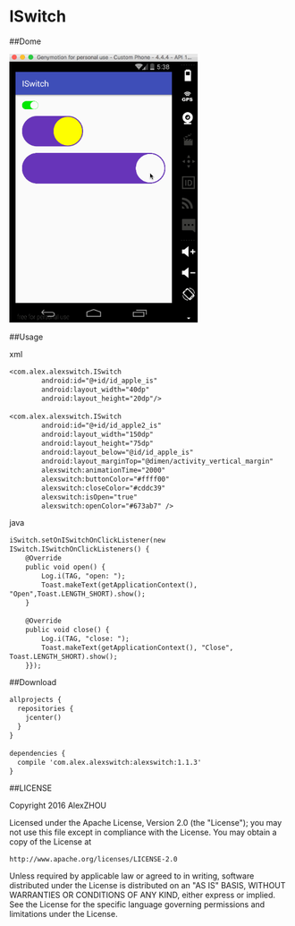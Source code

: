 # ISwitch

##Dome

<img src="https://github.com/Alex-ZHOU/ISwitch/blob/master/ShowImage/ISwitch_v1.1.2.gif?raw=true" height="480">

##Usage

xml

```
<com.alex.alexswitch.ISwitch
   		android:id="@+id/id_apple_is"
        android:layout_width="40dp"
        android:layout_height="20dp"/>

<com.alex.alexswitch.ISwitch
        android:id="@+id/id_apple2_is"
        android:layout_width="150dp"
        android:layout_height="75dp"
        android:layout_below="@id/id_apple_is"
        android:layout_marginTop="@dimen/activity_vertical_margin"
        alexswitch:animationTime="2000"
        alexswitch:buttonColor="#ffff00"
        alexswitch:closeColor="#cddc39"
        alexswitch:isOpen="true"
        alexswitch:openColor="#673ab7" />
```

java
```
iSwitch.setOnISwitchOnClickListener(new ISwitch.ISwitchOnClickListeners() {
	@Override
	public void open() {
		Log.i(TAG, "open: ");
		Toast.makeText(getApplicationContext(), "Open",Toast.LENGTH_SHORT).show();
	}

	@Override
	public void close() {
		Log.i(TAG, "close: ");
		Toast.makeText(getApplicationContext(), "Close", Toast.LENGTH_SHORT).show();
	}});
```

##Download
```
allprojects {
  repositories {
    jcenter()
  }
}

dependencies {
  compile 'com.alex.alexswitch:alexswitch:1.1.3'
}
```




##LICENSE

Copyright 2016 AlexZHOU

Licensed under the Apache License, Version 2.0 (the "License");
you may not use this file except in compliance with the License.
You may obtain a copy of the License at

    http://www.apache.org/licenses/LICENSE-2.0

Unless required by applicable law or agreed to in writing, software
distributed under the License is distributed on an "AS IS" BASIS,
WITHOUT WARRANTIES OR CONDITIONS OF ANY KIND, either express or implied.
See the License for the specific language governing permissions and
limitations under the License.
